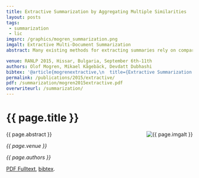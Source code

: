```yaml
---
title: Extractive Summarization by Aggregating Multiple Similarities
layout: posts
tags:
 - summarization
 - lic
imgsrc: /graphics/mogren_summarization.png
imgalt: Extractive Multi-Document Summarization
abstract: Many existing methods for extracting summaries rely on comparing the similarity of two sentences in some way. In this paper, we present new ways of measuring this similarity, based on sentiment analysis and continuous vector space representations, and show that combining these together with similarity measures from existing methods, helps to create better summaries. The finding is demonstrated with MULTSUM, a novel summarization method that uses ideas from kernel methods to combine sentence similarity measures. Submodular optimization is then used to produce summaries that take several different similarity measures into account. Our method improves over the state-of-the-art on standard benchmark datasets; it is also fast and scale to large document collections, and the results are statistically significant.

venue: RANLP 2015, Hissar, Bulgaria, September 6th-11th
authors: Olof Mogren, Mikael Kågebäck, Devdatt Dubhashi
bibtex: '@article{mogrenextractive,\n  title={Extractive Summarization by Aggregating Multiple Similarities},\n  author={Mogren, Olof and Kågebäck, Mikael and Dubhashi, Devdatt},\n  journal={RECENT ADVANCES IN NATURAL LANGUAGE PROCESSING 2015},\n  pages={451}\n}'
permalink: /publications/2015/extractive/
pdf: /summarization/mogren2015extractive.pdf
overwriteurl: /summarization/
---
```


# {{ page.title }}


<img src="{{ page.imgsrc }}" alt="{{ page.imgalt }}" style="float: right;" />
<p>
{{ page.abstract }}
</p>
<p><em>{{ page.venue }}</em></p>
<p><em>{{ page.authors }}</em></p>
<a href="{{ page.pdf }}">PDF Fulltext</a>,
<a href="javascript:void(null);" onclick="showBibtex(event, '{{ page.bibtex }}')">bibtex</a>.
